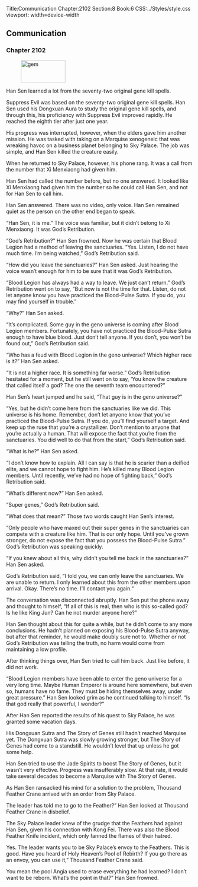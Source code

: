 Title:Communication 
Chapter:2102 
Section:8 
Book:6 
CSS:../Styles/style.css 
viewport: width=device-width
  
## Communication
### Chapter 2102 
<figure>
	<img src="../Images/gem.gif" alt="gem" id="gem" width="120" height="60" />
</figure>
  

  
  Han Sen learned a lot from the seventy-two original gene kill spells.

Suppress Evil was based on the seventy-two original gene kill spells. Han Sen used his Dongxuan Aura to study the original gene kill spells, and through this, his proficiency with Suppress Evil improved rapidly. He reached the eighth tier after just one year.

His progress was interrupted, however, when the elders gave him another mission. He was tasked with taking on a Marquise xenogeneic that was wreaking havoc on a business planet belonging to Sky Palace. The job was simple, and Han Sen killed the creature easily.

When he returned to Sky Palace, however, his phone rang. It was a call from the number that Xi Menxiaong had given him.

Han Sen had called the number before, but no one answered. It looked like Xi Menxiaong had given him the number so he could call Han Sen, and not for Han Sen to call him.

Han Sen answered. There was no video, only voice. Han Sen remained quiet as the person on the other end began to speak.

“Han Sen, it is me.” The voice was familiar, but it didn’t belong to Xi Menxiaong. It was God’s Retribution.

“God’s Retribution?” Han Sen frowned. Now he was certain that Blood Legion had a method of leaving the sanctuaries. “Yes. Listen, I do not have much time. I’m being watched,” God’s Retribution said.

“How did you leave the sanctuaries?” Han Sen asked. Just hearing the voice wasn’t enough for him to be sure that it was God’s Retribution.

“Blood Legion has always had a way to leave. We just can’t return.” God’s Retribution went on to say, “But now is not the time for that. Listen, do not let anyone know you have practiced the Blood-Pulse Sutra. If you do, you may find yourself in trouble.”

“Why?” Han Sen asked.

“It’s complicated. Some guy in the geno universe is coming after Blood Legion members. Fortunately, you have not practiced the Blood-Pulse Sutra enough to have blue blood. Just don’t tell anyone. If you don’t, you won’t be found out,” God’s Retribution said.

“Who has a feud with Blood Legion in the geno universe? Which higher race is it?” Han Sen asked.

“It is not a higher race. It is something far worse.” God’s Retribution hesitated for a moment, but he still went on to say, ‘You know the creature that called itself a god? The one the seventh team encountered?”

Han Sen’s heart jumped and he said, “That guy is in the geno universe?”

“Yes, but he didn’t come here from the sanctuaries like we did. This universe is his home. Remember, don’t let anyone know that you’ve practiced the Blood-Pulse Sutra. If you do, you’ll find yourself a target. And keep up the ruse that you’re a crystallizer. Don’t mention to anyone that you’re actually a human. That will expose the fact that you’re from the sanctuaries. You did well to do that from the start,” God’s Retribution said.

“What is he?” Han Sen asked.

“I don’t know how to explain. All I can say is that he is scarier than a deified elite, and we cannot hope to fight him. He’s killed many Blood Legion members. Until recently, we’ve had no hope of fighting back,” God’s Retribution said.

“What’s different now?” Han Sen asked.

“Super genes,” God’s Retribution said.

“What does that mean?” Those two words caught Han Sen’s interest.

“Only people who have maxed out their super genes in the sanctuaries can compete with a creature like him. That is our only hope. Until you’ve grown stronger, do not expose the fact that you possess the Blood-Pulse Sutra.” God’s Retribution was speaking quickly.

“If you knew about all this, why didn’t you tell me back in the sanctuaries?” Han Sen asked.

God’s Retribution said, “I told you, we can only leave the sanctuaries. We are unable to return. I only learned about this from the other members upon arrival. Okay. There’s no time. I’ll contact you again.”

The conversation was disconnected abruptly. Han Sen put the phone away and thought to himself, “If all of this is real, then who is this so-called god? Is he like King Jun? Can he not murder anyone here?”

Han Sen thought about this for quite a while, but he didn’t come to any more conclusions. He hadn’t planned on exposing his Blood-Pulse Sutra anyway, but after that reminder, he would make doubly sure not to. Whether or not God’s Retribution was telling the truth, no harm would come from maintaining a low profile.

After thinking things over, Han Sen tried to call him back. Just like before, it did not work.

“Blood Legion members have been able to enter the geno universe for a very long time. Maybe Human Emperor is around here somewhere, but even so, humans have no fame. They must be hiding themselves away, under great pressure.” Han Sen looked grim as he continued talking to himself. “Is that god really that powerful, I wonder?”

After Han Sen reported the results of his quest to Sky Palace, he was granted some vacation days.

His Dongxuan Sutra and The Story of Genes still hadn’t reached Marquise yet. The Dongxuan Sutra was slowly growing stronger, but The Story of Genes had come to a standstill. He wouldn’t level that up unless he got some help.

Han Sen tried to use the Jade Spirits to boost The Story of Genes, but it wasn’t very effective. Progress was insufferably slow. At that rate, it would take several decades to become a Marquise with The Story of Genes.

As Han Sen ransacked his mind for a solution to the problem, Thousand Feather Crane arrived with an order from Sky Palace.

The leader has told me to go to the Feather?” Han Sen looked at Thousand Feather Crane in disbelief.

The Sky Palace leader knew of the grudge that the Feathers had against Han Sen, given his connection with Kong Fei. There was also the Blood Feather Knife incident, which only fanned the flames of their hatred.

Yes. The leader wants you to be Sky Palace’s envoy to the Feathers. This is good. Have you heard of Holy Heaven’s Pool of Rebirth? If you go there as an envoy, you can use it,” Thousand Feather Crane said.

You mean the pool Angia used to erase everything he had learned? I don’t want to be reborn. What’s the point in that?” Han Sen frowned.
